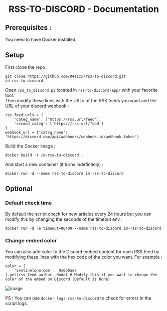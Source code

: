 # <p align="center">RSS-TO-DISCORD - Documentation</p>

## Prerequisites :
You need to have Docker installed.

## Setup
First clone the repo :
```
git clone https://github.com/R4z1xx/rss-to-discord.git
cd rss-to-discord
```
Open ```rss_to_discord.py``` located in ```rss-to-discord/app/``` with your favorite tool. <br>
Then modify these lines with the URLs of the RSS feeds you want and the URL of your discord webhook :  
```
rss_feed_urls = {
    'categ_name': ['https://rss.url/feed'],
    'second_categ': ['https://rss.url/feed']
}
webhook_url = {'categ_name': 'https://discord.com/api/webhooks/webhook.id/webhook.token'}
```

Build the Docker image :
```
docker build -t im-rss-to-discord .
```
And start a new container (it turns indefinitely) : 
```
docker run -d --name rss-to-discord im-rss-to-discord
```

## Optional
### Default check time
By default the script check for new articles every 24 hours but you can modify this by changing the seconds of the timeout env : 
```
docker run -d -e timeout=86400 --name rss-to-discord im-rss-to-discord
```

### Change embed color
You can also add color to the Discord embed content for each RSS feed by modifying these lines with the hex code of the color you want. For example : 
```
color = {
    'sentinelone.com':  0x6b0aea
}.get(rss_feed_author, None) # Modify this if you want to change the color of the embed on Discord (Default is None)
```
![image](https://github.com/R4z1xx/rss-to-discord/assets/118757955/bf6cf8ae-f6a4-4daf-b104-bcbc8cb52f4d)

PS : You can use ```docker logs rss-to-discord``` to check for errors in the script logs.